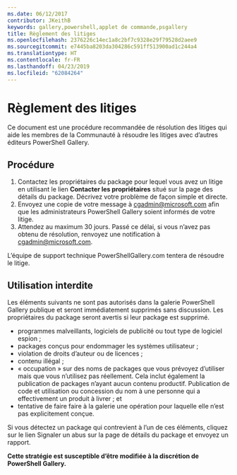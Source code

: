 ```yaml
---
ms.date: 06/12/2017
contributor: JKeithB
keywords: gallery,powershell,applet de commande,psgallery
title: Règlement des litiges
ms.openlocfilehash: 2376226c14ec1a8c2bf7c9328e29f79528d2aee9
ms.sourcegitcommit: e7445ba8203da304286c591ff513900ad1c244a4
ms.translationtype: HT
ms.contentlocale: fr-FR
ms.lasthandoff: 04/23/2019
ms.locfileid: "62084264"
---
```

# <a name="dispute-resolution"></a>Règlement des litiges

Ce document est une procédure recommandée de résolution des litiges qui aide les membres de la Communauté à résoudre les litiges avec d’autres éditeurs PowerShell Gallery.

## <a name="process"></a>Procédure

1. Contactez les propriétaires du package pour lequel vous avez un litige en utilisant le lien **Contacter les propriétaires** situé sur la page des détails du package.
   Décrivez votre problème de façon simple et directe.
2. Envoyez une copie de votre message à [cgadmin@microsoft.com](mailto:cgadmin@microsoft.com) afin que les administrateurs PowerShell Gallery soient informés de votre litige.
3. Attendez au maximum 30 jours. Passé ce délai, si vous n’avez pas obtenu de résolution, renvoyez une notification à [cgadmin@microsoft.com](mailto:cgadmin@microsoft.com).

L’équipe de support technique PowerShellGallery.com tentera de résoudre le litige.

## <a name="prohibited-use"></a>Utilisation interdite

Les éléments suivants ne sont pas autorisés dans la galerie PowerShell Gallery publique et seront immédiatement supprimés sans discussion.  Les propriétaires du package seront avertis si leur package est supprimé.

- programmes malveillants, logiciels de publicité ou tout type de logiciel espion ;
- packages conçus pour endommager les systèmes utilisateur ;
- violation de droits d’auteur ou de licences ;
- contenu illégal ;
- « occupation » sur des noms de packages que vous prévoyez d’utiliser mais que vous n’utilisez pas réellement. Cela inclut également la publication de packages n’ayant aucun contenu productif.
  Publication de code et utilisation ou concession du nom à une personne qui a effectivement un produit à livrer ; et
- tentative de faire faire à la galerie une opération pour laquelle elle n’est pas explicitement conçue.

Si vous détectez un package qui contrevient à l’un de ces éléments, cliquez sur le lien Signaler un abus sur la page de détails du package et envoyez un rapport.

**Cette stratégie est susceptible d’être modifiée à la discrétion de PowerShell Gallery.**
